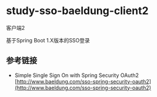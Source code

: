# study-sso-baeldung-client2 #
客户端2

基于Spring Boot 1.X版本的SSO登录

## 参考链接 ##
- Simple Single Sign On with Spring Security OAuth2 [http://www.baeldung.com/sso-spring-security-oauth2](http://www.baeldung.com/sso-spring-security-oauth2)
